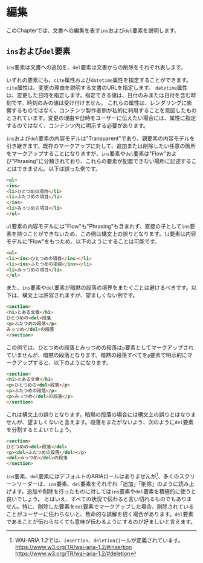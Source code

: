 <!-- ch3-6.txt (4ページ、3000～4600字想定) -->
# 編集
このChapterでは、文書への編集を表す`ins`および`del`要素を説明します。

## `ins`および`del`要素
`ins`要素は文書への追加を、`del`要素は文書からの削除をそれぞれ表します。

いずれの要素にも、`cite`属性および`datetime`属性を指定することができます。
`cite`属性は、変更の理由を説明する文書のURLを指定します。
`datetime`属性は、変更した日時を指定します。指定できる値は、日付のみまたは日付を含む時刻です。時刻のみの値は受け付けません。
これらの属性は、レンダリングに影響するものではなく、コンテンツ製作者側が私的に利用することを意図したものとされています。変更の理由や日時をユーザーに伝えたい場合には、属性に指定するのではなく、コンテンツ内に明示する必要があります。

<!-- 内容モデル -->
`ins`および`del`要素の内容モデルは"Transparent"であり、親要素の内容モデルを引き継ぎます。既存のマークアップに対して、追加または削除したい任意の箇所をマークアップすることになりますが、`ins`要素や`del`要素は"Flow"および"Phrasing"に分類されており、これらの要素が配置できない場所に記述することはできません。以下は誤った例です。

<!-- 間違った例 -->
```html
<ul>
<ins>
<li>ひとつめの項目</li>
<li>ふたつめの項目</li>
</ins>
<li>みっつめの項目</li>
</ul>
```

`ul`要素の内容モデルには"Flow"も"Phrasing"も含まれず、直接の子として`ins`要素を持つことができないため、この例は構文上の誤りとなります。`li`要素は内容モデルに"Flow"をもつため、以下のようにすることは可能です。

<!-- 修正例 -->
```html
<ul>
<li><ins>ひとつめの項目</ins></li>
<li><ins>ふたつめの項目</ins></li>
<li>みっつめの項目</li>
</ul>
```

また、`ins`要素や`del`要素が暗黙の段落の境界をまたぐことは避けるべきです。以下は、構文上は許容されますが、望ましくない例です。

<!-- 誤りではないが望ましくない例 -->
```html
<section>
<h1>とある文章</h1>
ひとつめの<del>段落
<p>ふたつめの段落</p>
みっつめ</del>の段落
</section>
```

この例では、ひとつめの段落とみっつめの段落は`p`要素としてマークアップされていませんが、暗黙の段落となります。暗黙の段落すべてを`p`要素で明示的にマークアップすると、以下のようになります。

<!-- 誤った例 -->
```html
<section>
<h1>とある文章</h1>
<p>ひとつめの<del>段落</p>
<p>ふたつめの段落</p>
<p>みっつめ</del>の段落</p>
</section>
```

これは構文上の誤りとなります。暗黙の段落の場合には構文上の誤りとはなりませんが、望ましくないと言えます。段落をまたがないよう、次のように`del`要素を分割するとよいでしょう。

<!-- 修正例 -->
```html
<section>
ひとつめの<del>段落</del>
<p><del>ふたつめの段落</del></p>
<del>みっつめ</del>の段落
</section>
```
<!--/内容モデル-->

<!-- a11y note -->
`ins`要素、`del`要素にはデフォルトのARIAロールはありませんが[^1]、多くのスクリーンリーダーは、`ins`要素、`del`要素をそれぞれ「追加」「削除」のように読み上げます。追加や削除を行ったものに対しては`ins`要素や`del`要素を積極的に使うと良いでしょう。
とはいえ、すべての状況で伝わると言い切れるものでもありません。特に、削除した要素を`del`要素でマークアップした場合、削除されていることがユーザーに伝わらないと、致命的な誤解を招く場合があります。`del`要素であることが伝わらなくても意味が伝わるようにするのが好ましいと言えます。
<!-- /a11y note -->

[^1]: WAI-ARIA 1.2では、`insertion`、`deletion`ロールが定義されています。<https://www.w3.org/TR/wai-aria-1.2/#insertion> <https://www.w3.org/TR/wai-aria-1.2/#deletion>